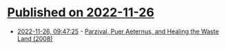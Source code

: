 # [Published on 2022-11-26](index.md)

* [2022-11-26, 09:47:25](https://news.ycombinator.com/item?id=33751355) - [Parzival, Puer Aeternus, and Healing the Waste Land (2008)](https://soulpelgrim.wordpress.com/2017/01/23/parzival-puer-aeternus-and-healing-the-waste-land/)
